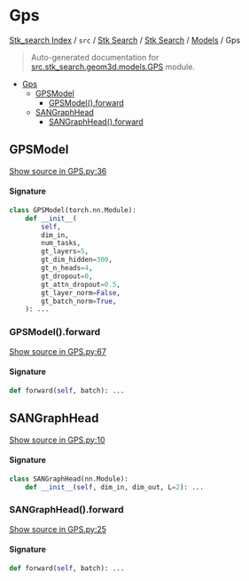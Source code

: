 # Gps

[Stk_search Index](../../../../README.md#stk_search-index) / `src` / [Stk Search](../../index.md#stk-search) / [Stk Search](../../index.md#stk-search) / [Models](./index.md#models) / Gps

> Auto-generated documentation for [src.stk_search.geom3d.models.GPS](https://github.com/mohammedazzouzi15/STK_search/blob/main/src/stk_search/geom3d/models/GPS.py) module.

- [Gps](#gps)
  - [GPSModel](#gpsmodel)
    - [GPSModel().forward](#gpsmodel()forward)
  - [SANGraphHead](#sangraphhead)
    - [SANGraphHead().forward](#sangraphhead()forward)

## GPSModel

[Show source in GPS.py:36](https://github.com/mohammedazzouzi15/STK_search/blob/main/src/stk_search/geom3d/models/GPS.py#L36)

#### Signature

```python
class GPSModel(torch.nn.Module):
    def __init__(
        self,
        dim_in,
        num_tasks,
        gt_layers=5,
        gt_dim_hidden=300,
        gt_n_heads=4,
        gt_dropout=0,
        gt_attn_dropout=0.5,
        gt_layer_norm=False,
        gt_batch_norm=True,
    ): ...
```

### GPSModel().forward

[Show source in GPS.py:67](https://github.com/mohammedazzouzi15/STK_search/blob/main/src/stk_search/geom3d/models/GPS.py#L67)

#### Signature

```python
def forward(self, batch): ...
```



## SANGraphHead

[Show source in GPS.py:10](https://github.com/mohammedazzouzi15/STK_search/blob/main/src/stk_search/geom3d/models/GPS.py#L10)

#### Signature

```python
class SANGraphHead(nn.Module):
    def __init__(self, dim_in, dim_out, L=2): ...
```

### SANGraphHead().forward

[Show source in GPS.py:25](https://github.com/mohammedazzouzi15/STK_search/blob/main/src/stk_search/geom3d/models/GPS.py#L25)

#### Signature

```python
def forward(self, batch): ...
```